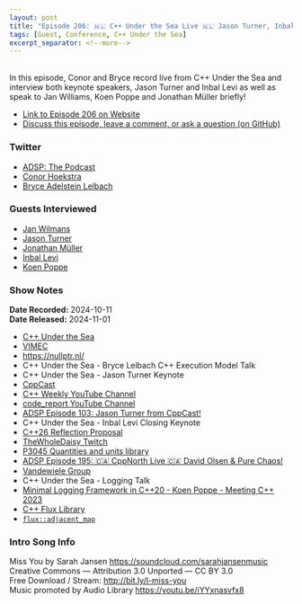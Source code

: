 ```yaml
---
layout: post
title: "Episode 206: 🇳🇱 C++ Under the Sea Live 🇳🇱 Jason Turner, Inbal Levi & More!"
tags: [Guest, Conference, C++ Under the Sea]
excerpt_separator: <!--more-->
---
```



<br>In this episode, Conor and Bryce record live from C++ Under the Sea and interview both keynote speakers, Jason Turner and Inbal Levi as well as speak to Jan Williams, Koen Poppe and Jonathan Müller briefly!

<!--more-->

* [Link to Episode 206 on Website](https://adspthepodcast.com/2024/11/01/Episode-206.html)
* [Discuss this episode, leave a comment, or ask a question (on GitHub)](https://github.com/codereport/adsp2/discussions/105)

### Twitter
 
* [ADSP: The Podcast](https://twitter.com/adspthepodcast)
* [Conor Hoekstra](https://twitter.com/code_report)
* [Bryce Adelstein Lelbach](https://twitter.com/blelbach)

### Guests Interviewed

* [Jan Wilmans](https://x.com/janwilmans)
* [Jason Turner](https://twitter.com/lefticus)
* [Jonathan Müller](https://x.com/foonathan)
* [Inbal Levi](https://x.com/Inbal_l)
* [Koen Poppe](https://github.com/koenpoppe)

### Show Notes

**Date Recorded:** 2024-10-11 <br>
**Date Released:** 2024-11-01

* [C++ Under the Sea](https://cppunderthesea.nl/)
* [VIMEC](https://vimec.nl/)
* https://nullptr.nl/
* C++ Under the Sea - Bryce Lelbach C++ Execution Model Talk
* C++ Under the Sea - Jason Turner Keynote
* [CppCast](https://cppcast.com/)
* [C++ Weekly YouTube Channel](https://www.youtube.com/channel/UCxHAlbZQNFU2LgEtiqd2Maw)
* [code_report YouTube Channel](https://www.youtube.com/c/codereport)
* [ADSP Episode 103: Jason Turner from CppCast!](https://adspthepodcast.com/2022/11/11/Episode-103.html)
* C++ Under the Sea - Inbal Levi Closing Keynote
* [C++26 Reflection Proposal](https://wg21.link/p2996)
* [TheWholeDaisy Twitch](https://www.twitch.tv/thewholedaisy)
* [P3045 Quantities and units library](https://wg21.link/p3045)
* [ADSP Episode 195: 🇨🇦 CppNorth Live 🇨🇦 David Olsen & Pure Chaos!](https://adspthepodcast.com/2024/08/16/Episode-195.html)
* [Vandewiele Group](https://vandewiele.com/)
* C++ Under the Sea - Logging Talk
* [Minimal Logging Framework in C++20 - Koen Poppe - Meeting C++ 2023](https://www.youtube.com/watch?v=762owEyCI4o)
* [C++ Flux Library](https://github.com/tcbrindle/flux)
* [`flux::adjacent_map`](https://tristanbrindle.com/flux/reference/adaptors.html#_CPPv4I_10distance_tEN4flux12adjacent_mapE18multipass_sequence18multipass_sequenceDa)

### Intro Song Info
 
Miss You by Sarah Jansen https://soundcloud.com/sarahjansenmusic<br>
Creative Commons — Attribution 3.0 Unported — CC BY 3.0<br>
Free Download / Stream: http://bit.ly/l-miss-you<br>
Music promoted by Audio Library https://youtu.be/iYYxnasvfx8<br>
